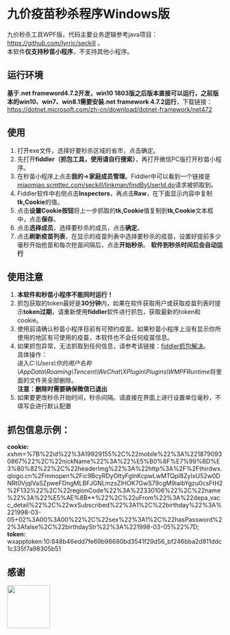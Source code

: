 # 九价疫苗秒杀程序Windows版
九价秒杀工具WPF版，代码主要业务逻辑参考java项目：https://github.com/lyrric/seckill 。  
本软件**仅支持秒苗小程序**，不支持其他小程序。  
## 运行环境
**基于.net frameword4.7.2开发，win10 1803版之后版本直接可以运行，之前版本的win10、win7、win8.1需要安装.net framework 4.7.2运行**，下载链接：https://dotnet.microsoft.com/zh-cn/download/dotnet-framework/net472
## 使用
1. 打开exe文件，选择好要秒杀区域的省市，点击确定。  
2. 先打开**fiddler（抓包工具，使用请自行搜索）**，再打开微信PC版打开秒苗小程序。  
3. 在秒苗小程序上点击**我的**=>**家庭成员管理**。Fiddler中可以看到一个链接是[miaomiao.scmttec.com/seckill/linkman/findByUserId.do](miaomiao.scmttec.com/seckill/linkman/findByUserId.do)请求被抓取到。
4. Fiddler软件中右侧点击**Inspectors**，再点击**Raw**，在下面显示内容中复制**tk,Cookie**的值。
5. 点击**设置Cookie按钮**将上一步抓取的**tk,Cookie**值复制到**tk,Cookie**文本框中，点击**保存**。
6. 点击**选择成员**，选择要秒杀的成员，点击**确定**。
7. 点击**刷新疫苗列表**，在显示的疫苗列表中选择要秒杀的疫苗，设置好提前多少毫秒开始抢苗和每次抢苗间隔后，点击**开始秒杀**。
**软件到秒杀时间后会自动运行**
## 使用注意
1. **本软件和秒苗小程序不能同时运行！**
2. 抓包获取的token最好是**30分钟**内，如果在软件获取用户或获取疫苗列表时提示**token过期**，请重新使用**fiddler**软件进行抓包，获取最新的token和cookie。
3. 使用前请确认秒苗小程序目前有可预约疫苗。如果秒苗小程序上没有显示你所使用的地区有可使用的疫苗，本软件也不会任何疫苗信息。
4. 如果抓包异常，无法抓取到任何信息，请参考该链接：[fiddler抓包解决](https://www.jianshu.com/p/f87512ed7b21)。  
    具体操作：  
    进入*C:\Users\你的用户名称\AppData\Roaming\Tencent\WeChat\XPlugin\Plugins\WMPFRuntime*将里面的文件夹全部删除。  
    **注意：删除时需要确保微信已退出**
5. 如果要更改秒杀开始时间，秒杀间隔。请直接在界面上进行设置单位毫秒，不填写会进行默认配置


## 抓包信息示例：
**cookie:**   _xxhm_=%7B%22id%22%3A19929155%2C%22mobile%22%3A%2218790930867%22%2C%22nickName%22%3A%22%E5%B0%8F%E7%99%BD%E3%80%82%22%2C%22headerImg%22%3A%22http%3A%2F%2Fthirdwx.qlogo.cn%2Fmmopen%2Fic9BcyRDyOItyFglnKcpwLwMTQpl8ZyIxU52w0DNRt0VjqlVaSZpweFDngMLBFJGNLmzsZlHOK7GwS79cgM9iaibYgzu0csFtH2%2F132%22%2C%22regionCode%22%3A%22330106%22%2C%22name%22%3A%22%E5%AE%8B**%22%2C%22uFrom%22%3A%22depa_vacc_detail%22%2C%22wxSubscribed%22%3A1%2C%22birthday%22%3A%221998-03-05+02%3A00%3A00%22%2C%22sex%22%3A1%2C%22hasPassword%22%3Afalse%2C%22birthdayStr%22%3A%221998-03-05%22%7D;   
**token:**   
wxapptoken:10:848b46edd7fe69b98680bd3541f29d56_bf246bba2d811ddc1c335f7a98305b51

## 感谢
<img src="https://resources.jetbrains.com/storage/products/company/brand/logos/jb_beam.png"  width="100px">
